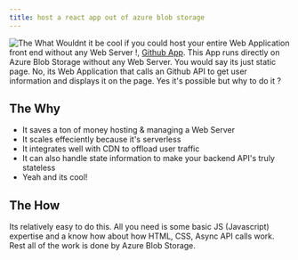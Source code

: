 ```yaml
---
title: host a react app out of azure blob storage
---
```

![The What](/emerald/img/img-test.png "Test")
Wouldnt it be cool if you could host your entire Web Application front end without any Web Server !, [Github App](https://yogimonkey.z29.web.core.windows.net/). This App runs directly on Azure Blob Storage without any Web Server. You would say its just static page. No, its Web Application that calls an Github API to get user information and displays it on the page. Yes it's possible but why to do it ?

## The Why

- It saves a ton of money hosting & managing a Web Server
- It scales effeciently because it's serverless
- It integrates well with CDN to offload user traffic
- It can also handle state information to make your backend API's truly stateless
- Yeah and its cool!


## The How

Its relatively easy to do this. All you need is some basic JS (Javascript) expertise and a know how about how HTML, CSS, Async API calls work. Rest all of the work is done by Azure Blob Storage.
